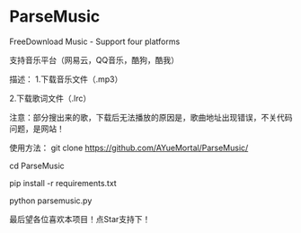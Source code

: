 # ParseMusic
FreeDownload Music - Support four platforms

支持音乐平台（网易云，QQ音乐，酷狗，酷我）

描述：
 1.下载音乐文件（.mp3）
 
 2.下载歌词文件（.lrc）

注意：部分搜出来的歌，下载后无法播放的原因是，歌曲地址出现错误，不关代码问题，是网站！

使用方法：
git clone https://github.com/AYueMortal/ParseMusic/

cd ParseMusic

pip install -r requirements.txt

python parsemusic.py

最后望各位喜欢本项目！点Star支持下！

